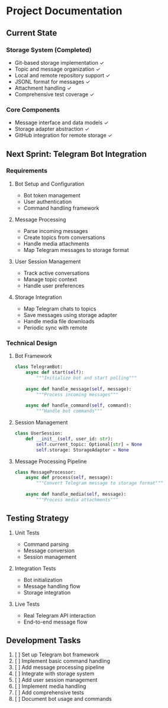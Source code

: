 # Project Documentation

## Current State

### Storage System (Completed)
- Git-based storage implementation ✓
- Topic and message organization ✓
- Local and remote repository support ✓
- JSONL format for messages ✓
- Attachment handling ✓
- Comprehensive test coverage ✓

### Core Components
- Message interface and data models ✓
- Storage adapter abstraction ✓
- GitHub integration for remote storage ✓

## Next Sprint: Telegram Bot Integration

### Requirements
1. Bot Setup and Configuration
   - Bot token management
   - User authentication
   - Command handling framework

2. Message Processing
   - Parse incoming messages
   - Create topics from conversations
   - Handle media attachments
   - Map Telegram messages to storage format

3. User Session Management
   - Track active conversations
   - Manage topic context
   - Handle user preferences

4. Storage Integration
   - Map Telegram chats to topics
   - Save messages using storage adapter
   - Handle media file downloads
   - Periodic sync with remote

### Technical Design
1. Bot Framework
   ```python
   class TelegramBot:
       async def start(self):
           """Initialize bot and start polling"""
           
       async def handle_message(self, message):
           """Process incoming messages"""
           
       async def handle_command(self, command):
           """Handle bot commands"""
   ```

2. Session Management
   ```python
   class UserSession:
       def __init__(self, user_id: str):
           self.current_topic: Optional[str] = None
           self.storage: StorageAdapter = None
   ```

3. Message Processing Pipeline
   ```python
   class MessageProcessor:
       async def process(self, message):
           """Convert Telegram message to storage format"""
           
       async def handle_media(self, message):
           """Process media attachments"""
   ```

## Testing Strategy
1. Unit Tests
   - Command parsing
   - Message conversion
   - Session management

2. Integration Tests
   - Bot initialization
   - Message handling flow
   - Storage integration

3. Live Tests
   - Real Telegram API interaction
   - End-to-end message flow

## Development Tasks
1. [ ] Set up Telegram bot framework
2. [ ] Implement basic command handling
3. [ ] Add message processing pipeline
4. [ ] Integrate with storage system
5. [ ] Add user session management
6. [ ] Implement media handling
7. [ ] Add comprehensive tests
8. [ ] Document bot usage and commands 